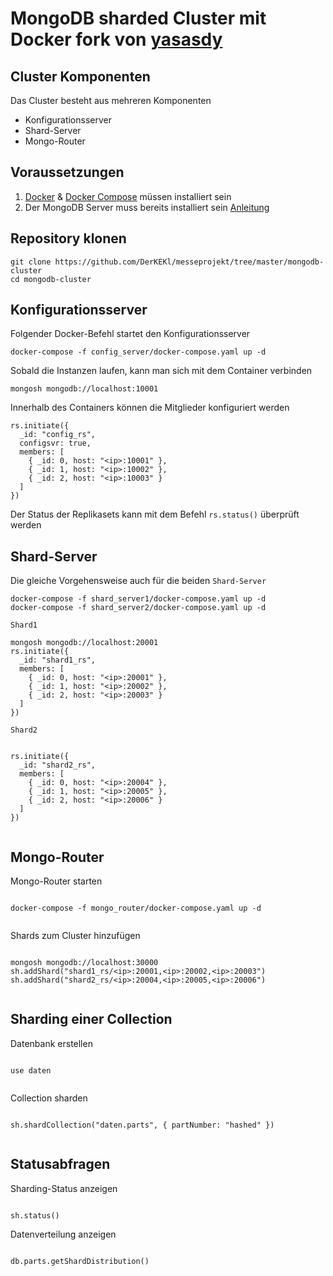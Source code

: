 # MongoDB sharded Cluster mit Docker fork von [yasasdy](https://github.com/yasasdy/mongodb-sharding/tree/main)

## Cluster Komponenten
Das Cluster besteht aus mehreren Komponenten
* Konfigurationsserver
* Shard-Server
* Mongo-Router


## Voraussetzungen
1. [Docker](https://docs.docker.com/engine/install/) & [Docker Compose](https://docs.docker.com/compose/install/) müssen installiert sein
2. Der MongoDB Server muss bereits installiert sein [Anleitung](https://github.com/DerKEKl/messeprojekt/blob/9f876e6d1f50d796155ae4e295d76284436ae293/mongodb-cluster/mongodb.md)

## Repository klonen
```
git clone https://github.com/DerKEKl/messeprojekt/tree/master/mongodb-cluster
cd mongodb-cluster

```

## Konfigurationsserver
Folgender Docker-Befehl startet den Konfigurationsserver
```
docker-compose -f config_server/docker-compose.yaml up -d
```
Sobald die Instanzen laufen, kann man sich mit dem Container verbinden
```
mongosh mongodb://localhost:10001

```
Innerhalb des Containers können die Mitglieder konfiguriert werden
```
rs.initiate({
  _id: "config_rs",
  configsvr: true,
  members: [
    { _id: 0, host: "<ip>:10001" },
    { _id: 1, host: "<ip>:10002" },
    { _id: 2, host: "<ip>:10003" }
  ]
})

```
Der Status der Replikasets kann mit dem Befehl `rs.status()` überprüft werden

## Shard-Server
Die gleiche Vorgehensweise auch für die beiden `Shard-Server`

```
docker-compose -f shard_server1/docker-compose.yaml up -d
docker-compose -f shard_server2/docker-compose.yaml up -d

```
`Shard1`
```
mongosh mongodb://localhost:20001
rs.initiate({
  _id: "shard1_rs",
  members: [
    { _id: 0, host: "<ip>:20001" },
    { _id: 1, host: "<ip>:20002" },
    { _id: 2, host: "<ip>:20003" }
  ]
})

```
`Shard2`
```

rs.initiate({
  _id: "shard2_rs",
  members: [
    { _id: 0, host: "<ip>:20004" },
    { _id: 1, host: "<ip>:20005" },
    { _id: 2, host: "<ip>:20006" }
  ]
})


```
## Mongo-Router
Mongo-Router starten
```

docker-compose -f mongo_router/docker-compose.yaml up -d


```
Shards zum Cluster hinzufügen
```

mongosh mongodb://localhost:30000
sh.addShard("shard1_rs/<ip>:20001,<ip>:20002,<ip>:20003")
sh.addShard("shard2_rs/<ip>:20004,<ip>:20005,<ip>:20006")


```

## Sharding einer Collection
Datenbank erstellen
```

use daten


```
Collection sharden
```

sh.shardCollection("daten.parts", { partNumber: "hashed" })


```
## Statusabfragen
Sharding-Status anzeigen
```

sh.status()

```
Datenverteilung anzeigen
```

db.parts.getShardDistribution()


```
